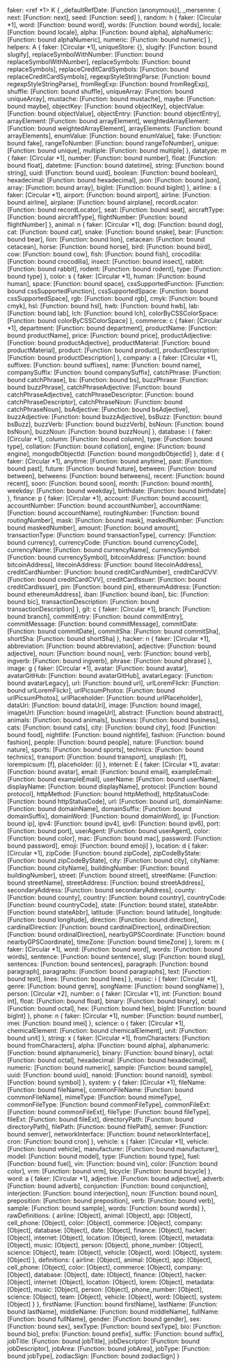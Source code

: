  faker: <ref *1> K {
    _defaultRefDate: [Function (anonymous)],
    _mersenne: { next: [Function: next], seed: [Function: seed] },
    random: h {
      faker: [Circular *1],
      word: [Function: bound word],
      words: [Function: bound words],
      locale: [Function: bound locale],
      alpha: [Function: bound alpha],
      alphaNumeric: [Function: bound alphaNumeric],
      numeric: [Function: bound numeric]
    },
    helpers: A {
      faker: [Circular *1],
      uniqueStore: {},
      slugify: [Function: bound slugify],
      replaceSymbolWithNumber: [Function: bound replaceSymbolWithNumber],
      replaceSymbols: [Function: bound replaceSymbols],
      replaceCreditCardSymbols: [Function: bound replaceCreditCardSymbols],
      regexpStyleStringParse: [Function: bound regexpStyleStringParse],
      fromRegExp: [Function: bound fromRegExp],
      shuffle: [Function: bound shuffle],
      uniqueArray: [Function: bound uniqueArray],
      mustache: [Function: bound mustache],
      maybe: [Function: bound maybe],
      objectKey: [Function: bound objectKey],
      objectValue: [Function: bound objectValue],
      objectEntry: [Function: bound objectEntry],
      arrayElement: [Function: bound arrayElement],
      weightedArrayElement: [Function: bound weightedArrayElement],
      arrayElements: [Function: bound arrayElements],
      enumValue: [Function: bound enumValue],
      fake: [Function: bound fake],
      rangeToNumber: [Function: bound rangeToNumber],
      unique: [Function: bound unique],
      multiple: [Function: bound multiple]
    },
    datatype: m {
      faker: [Circular *1],
      number: [Function: bound number],
      float: [Function: bound float],
      datetime: [Function: bound datetime],
      string: [Function: bound string],
      uuid: [Function: bound uuid],
      boolean: [Function: bound boolean],
      hexadecimal: [Function: bound hexadecimal],
      json: [Function: bound json],
      array: [Function: bound array],
      bigInt: [Function: bound bigInt]
    },
    airline: s {
      faker: [Circular *1],
      airport: [Function: bound airport],
      airline: [Function: bound airline],
      airplane: [Function: bound airplane],
      recordLocator: [Function: bound recordLocator],
      seat: [Function: bound seat],
      aircraftType: [Function: bound aircraftType],
      flightNumber: [Function: bound flightNumber]
    },
    animal: n {
      faker: [Circular *1],
      dog: [Function: bound dog],
      cat: [Function: bound cat],
      snake: [Function: bound snake],
      bear: [Function: bound bear],
      lion: [Function: bound lion],
      cetacean: [Function: bound cetacean],
      horse: [Function: bound horse],
      bird: [Function: bound bird],
      cow: [Function: bound cow],
      fish: [Function: bound fish],
      crocodilia: [Function: bound crocodilia],
      insect: [Function: bound insect],
      rabbit: [Function: bound rabbit],
      rodent: [Function: bound rodent],
      type: [Function: bound type]
    },
    color: s {
      faker: [Circular *1],
      human: [Function: bound human],
      space: [Function: bound space],
      cssSupportedFunction: [Function: bound cssSupportedFunction],
      cssSupportedSpace: [Function: bound cssSupportedSpace],
      rgb: [Function: bound rgb],
      cmyk: [Function: bound cmyk],
      hsl: [Function: bound hsl],
      hwb: [Function: bound hwb],
      lab: [Function: bound lab],
      lch: [Function: bound lch],
      colorByCSSColorSpace: [Function: bound colorByCSSColorSpace]
    },
    commerce: c {
      faker: [Circular *1],
      department: [Function: bound department],
      productName: [Function: bound productName],
      price: [Function: bound price],
      productAdjective: [Function: bound productAdjective],
      productMaterial: [Function: bound productMaterial],
      product: [Function: bound product],
      productDescription: [Function: bound productDescription]
    },
    company: a {
      faker: [Circular *1],
      suffixes: [Function: bound suffixes],
      name: [Function: bound name],
      companySuffix: [Function: bound companySuffix],
      catchPhrase: [Function: bound catchPhrase],
      bs: [Function: bound bs],
      buzzPhrase: [Function: bound buzzPhrase],
      catchPhraseAdjective: [Function: bound catchPhraseAdjective],
      catchPhraseDescriptor: [Function: bound catchPhraseDescriptor],
      catchPhraseNoun: [Function: bound catchPhraseNoun],
      bsAdjective: [Function: bound bsAdjective],
      buzzAdjective: [Function: bound buzzAdjective],
      bsBuzz: [Function: bound bsBuzz],
      buzzVerb: [Function: bound buzzVerb],
      bsNoun: [Function: bound bsNoun],
      buzzNoun: [Function: bound buzzNoun]
    },
    database: i {
      faker: [Circular *1],
      column: [Function: bound column],
      type: [Function: bound type],
      collation: [Function: bound collation],
      engine: [Function: bound engine],
      mongodbObjectId: [Function: bound mongodbObjectId]
    },
    date: d {
      faker: [Circular *1],
      anytime: [Function: bound anytime],
      past: [Function: bound past],
      future: [Function: bound future],
      between: [Function: bound between],
      betweens: [Function: bound betweens],
      recent: [Function: bound recent],
      soon: [Function: bound soon],
      month: [Function: bound month],
      weekday: [Function: bound weekday],
      birthdate: [Function: bound birthdate]
    },
    finance: p {
      faker: [Circular *1],
      account: [Function: bound account],
      accountNumber: [Function: bound accountNumber],
      accountName: [Function: bound accountName],
      routingNumber: [Function: bound routingNumber],
      mask: [Function: bound mask],
      maskedNumber: [Function: bound maskedNumber],
      amount: [Function: bound amount],
      transactionType: [Function: bound transactionType],
      currency: [Function: bound currency],
      currencyCode: [Function: bound currencyCode],
      currencyName: [Function: bound currencyName],
      currencySymbol: [Function: bound currencySymbol],
      bitcoinAddress: [Function: bound bitcoinAddress],
      litecoinAddress: [Function: bound litecoinAddress],
      creditCardNumber: [Function: bound creditCardNumber],
      creditCardCVV: [Function: bound creditCardCVV],
      creditCardIssuer: [Function: bound creditCardIssuer],
      pin: [Function: bound pin],
      ethereumAddress: [Function: bound ethereumAddress],
      iban: [Function: bound iban],
      bic: [Function: bound bic],
      transactionDescription: [Function: bound transactionDescription]
    },
    git: c {
      faker: [Circular *1],
      branch: [Function: bound branch],
      commitEntry: [Function: bound commitEntry],
      commitMessage: [Function: bound commitMessage],
      commitDate: [Function: bound commitDate],
      commitSha: [Function: bound commitSha],
      shortSha: [Function: bound shortSha]
    },
    hacker: n {
      faker: [Circular *1],
      abbreviation: [Function: bound abbreviation],
      adjective: [Function: bound adjective],
      noun: [Function: bound noun],
      verb: [Function: bound verb],
      ingverb: [Function: bound ingverb],
      phrase: [Function: bound phrase]
    },
    image: g {
      faker: [Circular *1],
      avatar: [Function: bound avatar],
      avatarGitHub: [Function: bound avatarGitHub],
      avatarLegacy: [Function: bound avatarLegacy],
      url: [Function: bound url],
      urlLoremFlickr: [Function: bound urlLoremFlickr],
      urlPicsumPhotos: [Function: bound urlPicsumPhotos],
      urlPlaceholder: [Function: bound urlPlaceholder],
      dataUri: [Function: bound dataUri],
      image: [Function: bound image],
      imageUrl: [Function: bound imageUrl],
      abstract: [Function: bound abstract],
      animals: [Function: bound animals],
      business: [Function: bound business],
      cats: [Function: bound cats],
      city: [Function: bound city],
      food: [Function: bound food],
      nightlife: [Function: bound nightlife],
      fashion: [Function: bound fashion],
      people: [Function: bound people],
      nature: [Function: bound nature],
      sports: [Function: bound sports],
      technics: [Function: bound technics],
      transport: [Function: bound transport],
      unsplash: [f],
      lorempicsum: [f],
      placeholder: [i]
    },
    internet: E {
      faker: [Circular *1],
      avatar: [Function: bound avatar],
      email: [Function: bound email],
      exampleEmail: [Function: bound exampleEmail],
      userName: [Function: bound userName],
      displayName: [Function: bound displayName],
      protocol: [Function: bound protocol],
      httpMethod: [Function: bound httpMethod],
      httpStatusCode: [Function: bound httpStatusCode],
      url: [Function: bound url],
      domainName: [Function: bound domainName],
      domainSuffix: [Function: bound domainSuffix],
      domainWord: [Function: bound domainWord],
      ip: [Function: bound ip],
      ipv4: [Function: bound ipv4],
      ipv6: [Function: bound ipv6],
      port: [Function: bound port],
      userAgent: [Function: bound userAgent],
      color: [Function: bound color],
      mac: [Function: bound mac],
      password: [Function: bound password],
      emoji: [Function: bound emoji]
    },
    location: d {
      faker: [Circular *1],
      zipCode: [Function: bound zipCode],
      zipCodeByState: [Function: bound zipCodeByState],
      city: [Function: bound city],
      cityName: [Function: bound cityName],
      buildingNumber: [Function: bound buildingNumber],
      street: [Function: bound street],
      streetName: [Function: bound streetName],
      streetAddress: [Function: bound streetAddress],
      secondaryAddress: [Function: bound secondaryAddress],
      county: [Function: bound county],
      country: [Function: bound country],
      countryCode: [Function: bound countryCode],
      state: [Function: bound state],
      stateAbbr: [Function: bound stateAbbr],
      latitude: [Function: bound latitude],
      longitude: [Function: bound longitude],
      direction: [Function: bound direction],
      cardinalDirection: [Function: bound cardinalDirection],
      ordinalDirection: [Function: bound ordinalDirection],
      nearbyGPSCoordinate: [Function: bound nearbyGPSCoordinate],
      timeZone: [Function: bound timeZone]
    },
    lorem: m {
      faker: [Circular *1],
      word: [Function: bound word],
      words: [Function: bound words],
      sentence: [Function: bound sentence],
      slug: [Function: bound slug],
      sentences: [Function: bound sentences],
      paragraph: [Function: bound paragraph],
      paragraphs: [Function: bound paragraphs],
      text: [Function: bound text],
      lines: [Function: bound lines]
    },
    music: i {
      faker: [Circular *1],
      genre: [Function: bound genre],
      songName: [Function: bound songName]
    },
    person: [Circular *2],
    number: o {
      faker: [Circular *1],
      int: [Function: bound int],
      float: [Function: bound float],
      binary: [Function: bound binary],
      octal: [Function: bound octal],
      hex: [Function: bound hex],
      bigInt: [Function: bound bigInt]
    },
    phone: n {
      faker: [Circular *1],
      number: [Function: bound number],
      imei: [Function: bound imei]
    },
    science: o {
      faker: [Circular *1],
      chemicalElement: [Function: bound chemicalElement],
      unit: [Function: bound unit]
    },
    string: x {
      faker: [Circular *1],
      fromCharacters: [Function: bound fromCharacters],
      alpha: [Function: bound alpha],
      alphanumeric: [Function: bound alphanumeric],
      binary: [Function: bound binary],
      octal: [Function: bound octal],
      hexadecimal: [Function: bound hexadecimal],
      numeric: [Function: bound numeric],
      sample: [Function: bound sample],
      uuid: [Function: bound uuid],
      nanoid: [Function: bound nanoid],
      symbol: [Function: bound symbol]
    },
    system: y {
      faker: [Circular *1],
      fileName: [Function: bound fileName],
      commonFileName: [Function: bound commonFileName],
      mimeType: [Function: bound mimeType],
      commonFileType: [Function: bound commonFileType],
      commonFileExt: [Function: bound commonFileExt],
      fileType: [Function: bound fileType],
      fileExt: [Function: bound fileExt],
      directoryPath: [Function: bound directoryPath],
      filePath: [Function: bound filePath],
      semver: [Function: bound semver],
      networkInterface: [Function: bound networkInterface],
      cron: [Function: bound cron]
    },
    vehicle: s {
      faker: [Circular *1],
      vehicle: [Function: bound vehicle],
      manufacturer: [Function: bound manufacturer],
      model: [Function: bound model],
      type: [Function: bound type],
      fuel: [Function: bound fuel],
      vin: [Function: bound vin],
      color: [Function: bound color],
      vrm: [Function: bound vrm],
      bicycle: [Function: bound bicycle]
    },
    word: a {
      faker: [Circular *1],
      adjective: [Function: bound adjective],
      adverb: [Function: bound adverb],
      conjunction: [Function: bound conjunction],
      interjection: [Function: bound interjection],
      noun: [Function: bound noun],
      preposition: [Function: bound preposition],
      verb: [Function: bound verb],
      sample: [Function: bound sample],
      words: [Function: bound words]
    },
    rawDefinitions: {
      airline: [Object],
      animal: [Object],
      app: [Object],
      cell_phone: [Object],
      color: [Object],
      commerce: [Object],
      company: [Object],
      database: [Object],
      date: [Object],
      finance: [Object],
      hacker: [Object],
      internet: [Object],
      location: [Object],
      lorem: [Object],
      metadata: [Object],
      music: [Object],
      person: [Object],
      phone_number: [Object],
      science: [Object],
      team: [Object],
      vehicle: [Object],
      word: [Object],
      system: [Object]
    },
    definitions: {
      airline: [Object],
      animal: [Object],
      app: [Object],
      cell_phone: [Object],
      color: [Object],
      commerce: [Object],
      company: [Object],
      database: [Object],
      date: [Object],
      finance: [Object],
      hacker: [Object],
      internet: [Object],
      location: [Object],
      lorem: [Object],
      metadata: [Object],
      music: [Object],
      person: [Object],
      phone_number: [Object],
      science: [Object],
      team: [Object],
      vehicle: [Object],
      word: [Object],
      system: [Object]
    }
  },
  firstName: [Function: bound firstName],
  lastName: [Function: bound lastName],
  middleName: [Function: bound middleName],
  fullName: [Function: bound fullName],
  gender: [Function: bound gender],
  sex: [Function: bound sex],
  sexType: [Function: bound sexType],
  bio: [Function: bound bio],
  prefix: [Function: bound prefix],
  suffix: [Function: bound suffix],
  jobTitle: [Function: bound jobTitle],
  jobDescriptor: [Function: bound jobDescriptor],
  jobArea: [Function: bound jobArea],
  jobType: [Function: bound jobType],
  zodiacSign: [Function: bound zodiacSign]
}